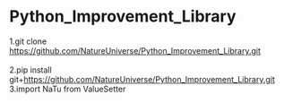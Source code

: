 # Python_Improvement_Library

1.git clone https://github.com/NatureUniverse/Python_Improvement_Library.git<br/><br/>
2.pip install git+https://github.com/NatureUniverse/Python_Improvement_Library.git<br/>
3.import NaTu from ValueSetter<br/>

